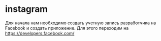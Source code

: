 # instagram

Для начала нам необходимо создать учетную запись разработчика на Facebook и создать приложение.  Для этого переходим на https://developers.facebook.com/

